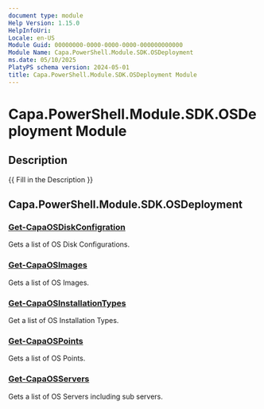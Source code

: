 ```yaml
---
document type: module
Help Version: 1.15.0
HelpInfoUri: 
Locale: en-US
Module Guid: 00000000-0000-0000-0000-000000000000
Module Name: Capa.PowerShell.Module.SDK.OSDeployment
ms.date: 05/10/2025
PlatyPS schema version: 2024-05-01
title: Capa.PowerShell.Module.SDK.OSDeployment Module
---
```


# Capa.PowerShell.Module.SDK.OSDeployment Module

## Description

{{ Fill in the Description }}

## Capa.PowerShell.Module.SDK.OSDeployment

### [Get-CapaOSDiskConfigration](Get-CapaOSDiskConfigration.md)

Gets a list of OS Disk Configurations.

### [Get-CapaOSImages](Get-CapaOSImages.md)

Gets a list of OS Images.

### [Get-CapaOSInstallationTypes](Get-CapaOSInstallationTypes.md)

Get a list of OS Installation Types.

### [Get-CapaOSPoints](Get-CapaOSPoints.md)

Gets a list of OS Points.

### [Get-CapaOSServers](Get-CapaOSServers.md)

Gets a list of OS Servers including sub servers.

